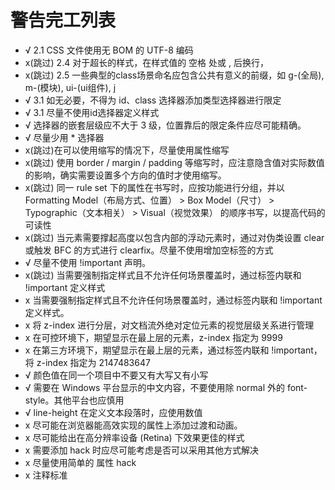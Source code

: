 # 警告完工列表
- √ 2.1 CSS 文件使用无 BOM 的 UTF-8 编码
- x(跳过) 2.4 对于超长的样式，在样式值的 空格 处或 , 后换行，
- x(跳过) 2.5  一些典型的class场景命名应包含公共有意义的前缀，如 g-(全局), m-(模块), ui-(ui组件), j
- √ 3.1 如无必要，不得为 id、class 选择器添加类型选择器进行限定
- √ 3.1 尽量不使用id选择器定义样式
- √ 选择器的嵌套层级应不大于 3 级，位置靠后的限定条件应尽可能精确。
- √ 尽量少用 * 选择器
- x(跳过)在可以使用缩写的情况下，尽量使用属性缩写
- x(跳过) 使用 border / margin / padding 等缩写时，应注意隐含值对实际数值的影响，确实需要设置多个方向的值时才使用缩写。
- x(跳过) 同一 rule set 下的属性在书写时，应按功能进行分组，并以 Formatting Model（布局方式、位置） > Box Model（尺寸） > Typographic（文本相关） > Visual（视觉效果） 的顺序书写，以提高代码的可读性
- x(跳过) 当元素需要撑起高度以包含内部的浮动元素时，通过对伪类设置 clear 或触发 BFC 的方式进行 clearfix。尽量不使用增加空标签的方式
- √ 尽量不使用 !important 声明。
- x(跳过) 当需要强制指定样式且不允许任何场景覆盖时，通过标签内联和 !important 定义样式
- x 当需要强制指定样式且不允许任何场景覆盖时，通过标签内联和 !important 定义样式。
- x 将 z-index 进行分层，对文档流外绝对定位元素的视觉层级关系进行管理
- x 在可控环境下，期望显示在最上层的元素，z-index 指定为 9999
- x 在第三方环境下，期望显示在最上层的元素，通过标签内联和 !important，将 z-index 指定为 2147483647
- √ 颜色值在同一个项目中不要又有大写又有小写
- √ 需要在 Windows 平台显示的中文内容，不要使用除 normal 外的 font-style。其他平台也应慎用
- √ line-height 在定义文本段落时，应使用数值
- x 尽可能在浏览器能高效实现的属性上添加过渡和动画。
- x 尽可能给出在高分辨率设备 (Retina) 下效果更佳的样式
- x 需要添加 hack 时应尽可能考虑是否可以采用其他方式解决
- x 尽量使用简单的 属性 hack
- x 注释标准